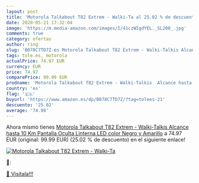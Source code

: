 ```yaml
---
layout: post
title: 'Motorola Talkabout T82 Extrem - Walki-Ta al 25.02 % de descuento'
date: 2020-05-21 17:32:04
image: 'https://m.media-amazon.com/images/I/41czWIgdYEL._SL200_.jpg'
comments: true
category: ofertas
author: ring
slug: 'B078C7TD7Z-es Motorola Talkabout T82 Extrem - Walki-Talkis Alcance hasta...'
tags: tole.es, motorola
actualPrice: 74.97 EUR
currency: EUR
price: 74.97
comparePrice: 99.99 EUR
prodname: 'Motorola Talkabout T82 Extrem - Walki-Talkis  Alcance hasta 10 Km  Pantalla Oculta  Linterna LED  color Negro y Amarillo'
country: 'es'
flag: '🇪🇸'
buyurl: 'https://www.amazon.es/dp/B078C7TD7Z/?tag=tolees-21'
descuento: '25.02'
average: '74.98'
---
```


Ahora mismo tienes [Motorola Talkabout T82 Extrem - Walki-Talkis  Alcance hasta 10 Km  Pantalla Oculta  Linterna LED  color Negro y Amarillo](https://www.amazon.es/dp/B078C7TD7Z/?tag=tolees-21) a 74.97 EUR (original: 99.99 EUR) (25.02 %  de descuento) en el siguiente enlace!

[![Motorola Talkabout T82 Extrem - Walki-Ta](https://m.media-amazon.com/images/I/41czWIgdYEL._SL200_.jpg)](https://www.amazon.es/dp/B078C7TD7Z/?tag=tolees-21)

🔎:


[🛒 Visítala!!!](https://www.amazon.es/dp/B078C7TD7Z/?tag=tolees-21)
